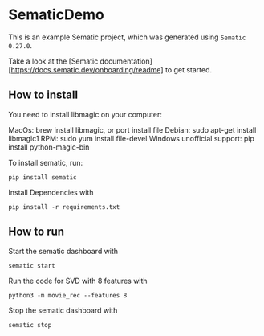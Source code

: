 # SematicDemo

This is an example Sematic project, which was generated using `Sematic 0.27.0`.

Take a look at the [Sematic documentation][https://docs.sematic.dev/onboarding/readme] to get started.


## How to install
You need to install libmagic on your computer:

MacOs: brew install libmagic, or port install file
Debian: sudo apt-get install libmagic1
RPM: sudo yum install file-devel
Windows unofficial support: pip install python-magic-bin

To install sematic, run:
```
pip install sematic
```

Install Dependencies with 
```
pip install -r requirements.txt
```

## How to run

Start the sematic dashboard with 
```
sematic start
```

Run the code for SVD with 8 features with 
```
python3 -m movie_rec --features 8
```

Stop the sematic dashboard with 
```
sematic stop
```
